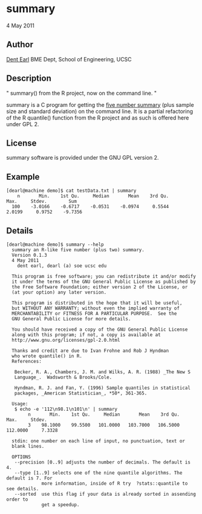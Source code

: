 # summary

4 May 2011

## Author
[Dent Earl](https://github.com/dentearl/)
BME Dept, School of Engineering, UCSC


## Description
" summary() from the R project, now on the command line. "

summary is a C program for getting the [five number summary](http://en.wikipedia.org/wiki/Five-number_summary) 
(plus sample size and standard deviation) on the command line. 
It is a partial refactoring of the R quantile() function from the R project 
and as such is offered here under GPL 2.

## License
summary software is provided under the GNU GPL version 2.

## Example
    [dearl@machine demo]$ cat testData.txt | summary
        n       Min.    1st Qu.     Median       Mean    3rd Qu.       Max.     Stdev.        Sum
      100    -3.0166    -0.6717    -0.0531    -0.0974     0.5544     2.0199     0.9752    -9.7356

## Details
    [dearl@machine demo]$ summary --help
      summary an R-like five number (plus two) summary.
      Version 0.1.3
      4 May 2011
        dent earl, dearl (a) soe ucsc edu
    
      This program is free software; you can redistribute it and/or modify
      it under the terms of the GNU General Public License as published by
      the Free Software Foundation; either version 2 of the License, or
      (at your option) any later version.
    
      This program is distributed in the hope that it will be useful,
      but WITHOUT ANY WARRANTY; without even the implied warranty of
      MERCHANTABILITY or FITNESS FOR A PARTICULAR PURPOSE.  See the
      GNU General Public License for more details.
    
      You should have received a copy of the GNU General Public License
      along with this program; if not, a copy is available at
      http://www.gnu.org/licenses/gpl-2.0.html
    
      Thanks and credit are due to Ivan Frohne and Rob J Hyndman
      who wrote quantile() in R.
      References:
    
       Becker, R. A., Chambers, J. M. and Wilks, A. R. (1988) _The New S
       Language_.  Wadsworth & Brooks/Cole.
    
       Hyndman, R. J. and Fan, Y. (1996) Sample quantiles in statistical
       packages, _American Statistician_, *50*, 361-365.
    
      Usage:
       $ echo -e '112\n98.1\n101\n' | summary
            n       Min.    1st Qu.     Median       Mean    3rd Qu.       Max.     Stdev.
            3    98.1000    99.5500   101.0000   103.7000   106.5000   112.0000     7.3328

      stdin: one number on each line of input, no punctuation, text or
      blank lines.  

      OPTIONS
       --precision [0..9] adjusts the number of decimals. The default is 4.
       --type [1..9] selects one of the nine quantile algorithms. The default is 7. For
                 more information, inside of R try  ?stats::quantile to see details.
       --sorted  use this flag if your data is already sorted in assending order to
                 get a speedup.
